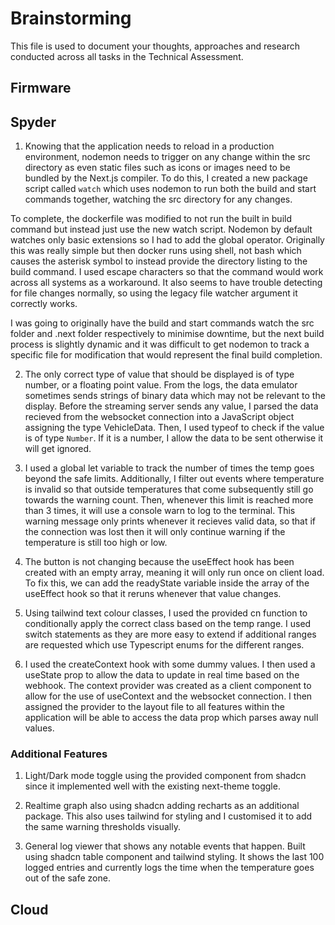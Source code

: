 # Brainstorming

This file is used to document your thoughts, approaches and research conducted across all tasks in the Technical Assessment.

## Firmware

## Spyder

1. Knowing that the application needs to reload in a production environment, nodemon needs to trigger on any change within the src directory as even static files such as icons or images need to be bundled by the Next.js compiler. To do this, I created a new package script called `watch` which uses nodemon to run both the build and start commands together, watching the src directory for any changes.

To complete, the dockerfile was modified to not run the built in build command but instead just use the new watch script.
Nodemon by default watches only basic extensions so I had to add the global operator. Originally this was really simple but then docker runs using shell, not bash which causes the asterisk symbol to instead provide the directory listing to the build command. I used escape characters so that the command would work across all systems as a workaround. It also seems to have trouble detecting for file changes normally, so using the legacy file watcher argument it correctly works.

I was going to originally have the build and start commands watch the src folder and .next folder respectively to minimise downtime, but the next build process is slightly dynamic and it was difficult to get nodemon to track a specific file for modification that would represent the final build completion.

2. The only correct type of value that should be displayed is of type number, or a floating point value. From the logs, the data emulator sometimes sends strings of binary data which may not be relevant to the display. Before the streaming server sends any value, I parsed the data recieved from the websocket connection into a JavaScript object assigning the type VehicleData. Then, I used typeof to check if the value is of type `Number`. If it is a number, I allow the data to be sent otherwise it will get ignored.

3. I used a global let variable to track the number of times the temp goes beyond the safe limits. Additionally, I filter out events where temperature is invalid so that outside temperatures that come subsequently still go towards the warning count. Then, whenever this limit is reached more than 3 times, it will use a console warn to log to the terminal. This warning message only prints whenever it recieves valid data, so that if the connection was lost then it will only continue warning if the temperature is still too high or low.

4. The button is not changing because the useEffect hook has been created with an empty array, meaning it will only run once on client load. To fix this, we can add the readyState variable inside the array of the useEffect hook so that it reruns whenever that value changes.

5. Using tailwind text colour classes, I used the provided cn function to conditionally apply the correct class based on the temp range. I used switch statements as they are more easy to extend if additional ranges are requested which use Typescript enums for the different ranges.

6. I used the createContext hook with some dummy values. I then used a useState prop to allow the data to update in real time based on the webhook. The context provider was created as a client component to allow for the use of useContext and the websocket connection. I then assigned the provider to the layout file to all features within the application will be able to access the data prop which parses away null values.

### Additional Features
1. Light/Dark mode toggle using the provided component from shadcn since it implemented well with the existing next-theme toggle.

2. Realtime graph also using shadcn adding recharts as an additional package. This also uses tailwind for styling and I customised it to add the same warning thresholds visually.

3. General log viewer that shows any notable events that happen. Built using shadcn table component and tailwind styling. It shows the last 100 logged entries and currently logs the time when the temperature goes out of the safe zone.

## Cloud

